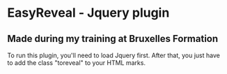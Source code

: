 # EasyReveal - Jquery plugin
## Made during my training at Bruxelles Formation
To run this plugin, you'll need to load Jquery first.
After that, you just have to add the class "toreveal" to your HTML marks. 
